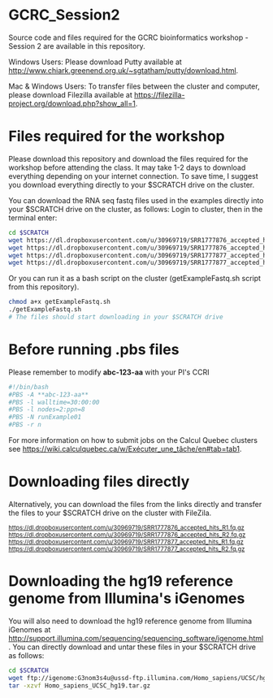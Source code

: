 # GCRC_Session2
Source code and files required for the GCRC bioinformatics workshop - Session 2 are available in this repository.

Windows Users:
Please download Putty available at http://www.chiark.greenend.org.uk/~sgtatham/putty/download.html.

Mac & Windows Users:
To transfer files between the cluster and computer, please download Filezilla available at https://filezilla-project.org/download.php?show_all=1. 

# Files required for the workshop
Please download this repository and download the files required for the workshop before attending the class. It may take 1-2 days to download everything depending on your internet connection. To save time, I suggest you download everything directly to your $SCRATCH drive on the cluster. 

You can download the RNA seq fastq files used in the examples directly into your $SCRATCH drive on the cluster, as follows:
Login to cluster, then in the terminal enter:

```bash
cd $SCRATCH
wget https://dl.dropboxusercontent.com/u/30969719/SRR1777876_accepted_hits_R1.fq.gz
wget https://dl.dropboxusercontent.com/u/30969719/SRR1777876_accepted_hits_R2.fq.gz 
wget https://dl.dropboxusercontent.com/u/30969719/SRR1777877_accepted_hits_R1.fq.gz
wget https://dl.dropboxusercontent.com/u/30969719/SRR1777877_accepted_hits_R2.fq.gz
```
Or you can run it as a bash script on the cluster (getExampleFastq.sh script from this repository).

```bash
chmod a+x getExampleFastq.sh
./getExampleFastq.sh
# The files should start downloading in your $SCRATCH drive
```
# Before running .pbs files
Please remember to modify **abc-123-aa** with your PI's CCRI
```bash
#!/bin/bash
#PBS -A **abc-123-aa** 
#PBS -l walltime=30:00:00
#PBS -l nodes=2:ppn=8
#PBS -N runExample01
#PBS -r n
```
For more information on how to submit jobs on the Calcul Quebec clusters see https://wiki.calculquebec.ca/w/Exécuter_une_tâche/en#tab=tab1.

# Downloading files directly 
Alternatively, you can download the files from the links directly and transfer the files to your $SCRATCH drive on the cluster with FileZila. 

<sub>https://dl.dropboxusercontent.com/u/30969719/SRR1777876_accepted_hits_R1.fq.gz
https://dl.dropboxusercontent.com/u/30969719/SRR1777876_accepted_hits_R2.fq.gz
https://dl.dropboxusercontent.com/u/30969719/SRR1777877_accepted_hits_R1.fq.gz
https://dl.dropboxusercontent.com/u/30969719/SRR1777877_accepted_hits_R2.fq.gz</sub>

# Downloading the hg19 reference genome from Illumina's iGenomes
You will also need to download the hg19 reference genome from Illumina iGenomes at http://support.illumina.com/sequencing/sequencing_software/igenome.html. 
You can directly download and untar these files in your $SCRATCH drive as follows:

```bash
cd $SCRATCH
wget ftp://igenome:G3nom3s4u@ussd-ftp.illumina.com/Homo_sapiens/UCSC/hg19/Homo_sapiens_UCSC_hg19.tar.gz
tar -xzvf Homo_sapiens_UCSC_hg19.tar.gz
```

